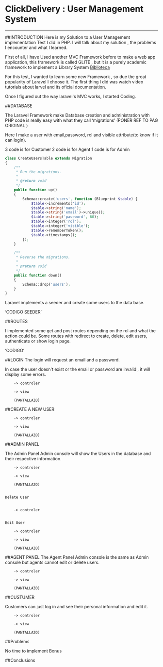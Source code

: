 # ClickDelivery : User Management System 
---------------------- 

##INTRODUCTION 
Here is my  Solution to a User Management implementation Test I did in PHP.  I will talk about my solution , the problems  I encounter and what I learned. 

First of all, I have Used another MVC Framework before to make a web app application, this framework is called GLITE , but it is a purely academic framework to implement a Library System [Biblioteca](https://github.com/isaac9422/Diseno_Biblioteca)

For this test, I wanted to learn some new Framework , so due the great popularity of Laravel I choose it. The first thing I did was watch video tutorials about larvel and its oficial documentation. 

Once I figured out the way laravel's MVC works, I started Coding. 

##DATABASE

The Laravel Framework make Database creation and administration with PHP code is really easy with what they call ‘migrations’ (PONER REF TO PAG ORIGINAL )

Here I make  a user with email,password, rol and visible attribute(to know if it can login).

3 code is for Customer
2 code is for Agent 
1 code is for Admin 

```php
class CreateUsersTable extends Migration
{
    /**
     * Run the migrations.
     *
     * @return void
     */
    public function up()
    {
        Schema::create('users', function (Blueprint $table) {
            $table->increments('id');
            $table->string('name');
            $table->string('email')->unique();
            $table->string('password', 60);
            $table->integer('rol');
            $table->integer('visible');
            $table->rememberToken();
            $table->timestamps();
        });
    }

    /**
     * Reverse the migrations.
     *
     * @return void
     */
    public function down()
    {
        Schema::drop('users');
    }
}
```

Laravel implements a seeder and create some users to the data base. 

‘CODIGO SEEDER’

##ROUTES 

I implemented some get and post routes depending on the rol and what the action could be. Some routes with redirect to create, delete, edit users, authenticate or show login page. 

‘CODIGO’


##LOGIN
The login will request an email and a password. 

In case the user doesn't exist or the email or password are invalid , it will display some errors. 

		-> controler
		
		-> view 

		(PANTALLAZO)

##CREATE A NEW USER 

		-> controler
		
		-> view 

		(PANTALLAZO)


##ADMIN PANEL 

The Admin Panel Admin console will show the Users in the database and their respective information. 

		-> controler
		
		-> view 

		(PANTALLAZO)


	Delete User 


		-> controler


	Edit User 

		-> controler
		
		-> view 

		(PANTALLAZO)

##AGENT PANEL 
The Agent Panel Admin console is the same as Admin console but agents cannot edit or delete users. 

		-> controler
		
		-> view 

		(PANTALLAZO)


##CUSTUMER

Customers can just log in and see their personal information and edit it. 

		-> controler
		
		-> view 

		(PANTALLAZO)


##Problems 

No time to implement Bonus

##Conclusions 

